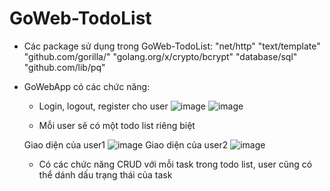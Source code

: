 # GoWeb-TodoList

- Các package sử dụng trong GoWeb-TodoList:
  "net/http"
  "text/template"
  "github.com/gorilla/"
  "golang.org/x/crypto/bcrypt"
  "database/sql"
  "github.com/lib/pq"

- GoWebApp có các chức năng:
  + Login, logout, register cho user
  ![image](https://user-images.githubusercontent.com/88727271/218058463-ab1d5480-eaa0-4590-9009-2174421bb053.png)
  ![image](https://user-images.githubusercontent.com/88727271/218058518-3c3fedfb-58ed-44d8-8026-71f78ad638d7.png)
  
  
  + Mỗi user sẽ có một todo list riêng biệt
  
  Giao diện của user1
  ![image](https://user-images.githubusercontent.com/88727271/218058920-aae7dfe8-bf73-45ab-838b-3d78c02a449b.png)
  Giao diện của user2
  ![image](https://user-images.githubusercontent.com/88727271/218059161-7fdceb17-0434-4208-87e9-ffc5cf1db557.png)
  
  
  + Có các chức năng CRUD với mỗi task trong todo list, user cũng có thể dánh dấu trạng thái của task
  
 



  
